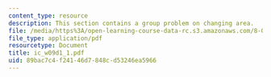 ```yaml
---
content_type: resource
description: This section contains a group problem on changing area.
file: /media/https%3A/open-learning-course-data-rc.s3.amazonaws.com/8-02-physics-ii-electricity-and-magnetism-spring-2007/89bac7c4f24146d7848cd53246ea5966_ic_w09d1_1.pdf
file_type: application/pdf
resourcetype: Document
title: ic_w09d1_1.pdf
uid: 89bac7c4-f241-46d7-848c-d53246ea5966
---
```

